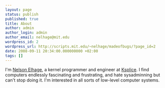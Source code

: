 ```yaml
---
layout: page
status: publish
published: true
title: About
author: admin
author_login: admin
author_email: nelhage@mit.edu
wordpress_id: 2
wordpress_url: http://scripts.mit.edu/~nelhage/madeofbugs/?page_id=2
date: 2008-09-11 20:34:00.000000000 +02:00
tags: []
---
```

I'm [Nelson Elhage](http://nelhage.com), a kernel programmer and engineer at [Ksplice](http://ksplice.com). I find computers endlessly fascinating and frustrating, and hate sysadminning but can't stop doing it. I'm interested in all sorts of low-level computer systems.
